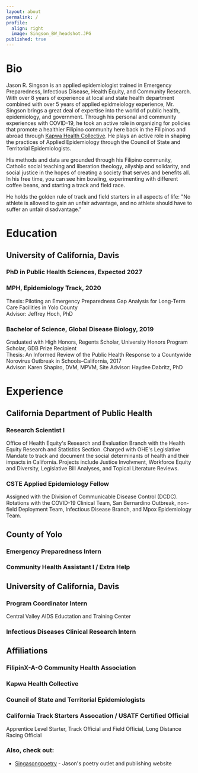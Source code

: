 ```yaml
---
layout: about
permalink: /
profile:
  align: right
  image: Singson_BW_headshot.JPG
published: true
---
```


# Bio
Jason R. Singson is an applied epidemiologist trained in Emergency Preparedness, Infectious Disease, Health Equity, and Community Research. With over 8 years of experience at local and state health department combined with over 5 years of applied epidmeiology experience, Mr. Singson brings a great deal of expertise into the world of public health, epidemiology, and government. Through his personal and community experiences with COVID-19, he took an active role in organizing for policies that promote a healthier Filipino community here back in the Filipinos and abroad through [Kapwa Health Collective](https://instagram.com/kapwahealthsf). He plays an active role in shaping the practices of Applied Epidemiology through the Council of State and Territorial Epidemiologists.

His methods and data are grounded through his Filipino community, Catholic social teaching and liberation theology, allyship and solidarity, and social justice in the hopes of creating a society that serves and benefits all. In his free time, you can see him bowling, experimenting with different coffee beans, and starting a track and field race.

He holds the golden rule of track and field starters in all aspects of life: "No athlete is allowed to gain an unfair advantage, and no athlete should have to suffer an unfair disadvantage."

# Education
## University of California, Davis
### PhD in Public Health Sciences, Expected 2027
### MPH, Epidemiology Track, 2020
Thesis: Piloting an Emergency Preparedness Gap Analysis for Long-Term Care Facilities in Yolo County <br>
Advisor: Jeffrey Hoch, PhD
### Bachelor of Science, Global Disease Biology, 2019
Graduated with High Honors, Regents Scholar, University Honors Program Scholar, GDB Prize Recipient<br>
Thesis: An Informed Review of the Public Health Response to a Countywide Norovirus Outbreak in Schools–California, 2017<br>
Advisor: Karen Shapiro, DVM, MPVM, Site Advisor: Haydee Dabritz, PhD

# Experience
## California Department of Public Health
### Research Scientist I
Office of Health Equity's Research and Evaluation Branch with the Health Equity Research and Statistics Section. Charged with OHE's Legislative Mandate to track and document the social determinants of health and their impacts in California. Projects include Justice Involvment, Workforce Equity and Diversity, Legislative Bill Analyses, and Topical Literature Reviews.

### CSTE Applied Epidemiology Fellow
Assigned with the Division of Communicable Disease Control (DCDC). Rotations with the COVID-19 Clinical Team, San Bernardino Outbreak, non-field Deployment Team, Infectious Disease Branch, and Mpox Epidemiology Team.

## County of Yolo
### Emergency Preparedness Intern

### Community Health Assistant I / Extra Help

## University of California, Davis
### Program Coordinator Intern
Central Valley AIDS Eductation and Training Center
### Infectious Diseases Clinical Research Intern

## Affiliations
### FilipinX-A-O Community Health Association
### Kapwa Health Collective
### Council of State and Territorial Epidemiologists
### California Track Starters Assocation / USATF Certified Official
Apprentice Level Starter, Track Official and Field Official, Long Distance Racing Official

### Also, check out:

- [Singasongpoetry](https://singasongpoetry.weebly.com) - Jason's poetry outlet and publishing website

